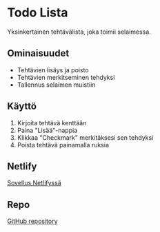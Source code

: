 # Todo Lista

Yksinkertainen tehtävälista, joka toimii selaimessa. 

## Ominaisuudet
- Tehtävien lisäys ja poisto
- Tehtävien merkitseminen tehdyksi
- Tallennus selaimen muistiin

## Käyttö
1. Kirjoita tehtävä kenttään
2. Paina "Lisää"-nappia
3. Klikkaa "Checkmark" merkitäksesi sen tehdyksi
4. Poista tehtävä painamalla ruksia

## Netlify
[Sovellus Netlifyssä](https://todo-lista313.netlify.app)

## Repo
[GitHub repository](https://github.com/TILISI/todo-app)
